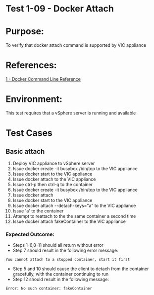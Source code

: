 Test 1-09 - Docker Attach
=======

# Purpose:
To verify that docker attach command is supported by VIC appliance

# References:
[1 - Docker Command Line Reference](https://docs.docker.com/engine/reference/commandline/attach/)

# Environment:
This test requires that a vSphere server is running and available

# Test Cases

## Basic attach
1. Deploy VIC appliance to vSphere server
2. Issue docker create -it busybox /bin/top to the VIC appliance
3. Issue docker start <containerID> to the VIC appliance
4. Issue docker attach <containerID> to the VIC appliance
5. Issue ctrl-p then ctrl-q to the container
6. Issue docker create -it busybox /bin/top to the VIC appliance
7. Issue docker attach <containerID>
8. Issue docker start <containerID> to the VIC appliance
9. Issue docker attach --detach-keys="a" <containerID> to the VIC appliance
10. Issue 'a' to the container
11. Attempt to reattach to the the same container a second time
12. Issue docker attach fakeContainer to the VIC appliance

### Expected Outcome:
* Steps 1-6,8-11 should all return without error
* Step 7 should result in the following error message:
```
You cannot attach to a stopped container, start it first
```
* Step 5 and 10 should cause the client to detach from the container gracefully, with the container continuing to run
* Step 12 should result in the following message:
 ```
 Error: No such container: fakeContainer
 ```
